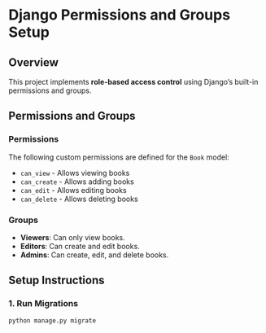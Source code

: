 # Django Permissions and Groups Setup

## Overview
This project implements **role-based access control** using Django’s built-in permissions and groups.

## Permissions and Groups

### Permissions
The following custom permissions are defined for the `Book` model:
- `can_view` - Allows viewing books
- `can_create` - Allows adding books
- `can_edit` - Allows editing books
- `can_delete` - Allows deleting books

### Groups
- **Viewers**: Can only view books.
- **Editors**: Can create and edit books.
- **Admins**: Can create, edit, and delete books.

## Setup Instructions

### 1. Run Migrations
```bash
python manage.py migrate
